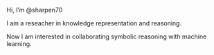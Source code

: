 Hi, I’m @sharpen70

I am a reseacher in knowledge representation and reasoning.

Now I am interested in collaborating symbolic reasoning with machine learning.

<!---
sharpen70/sharpen70 is a ✨ special ✨ repository because its `README.md` (this file) appears on your GitHub profile.
You can click the Preview link to take a look at your changes.
--->
